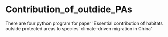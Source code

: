 # Contribution_of_outdide_PAs
There are four python program for paper 'Essential contribution of habitats outside protected areas to species’ climate-driven migration in China'
